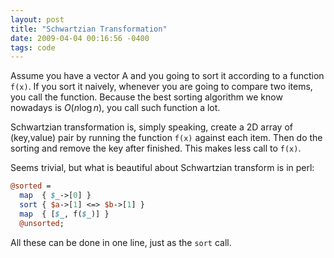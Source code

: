 ```yaml
---
layout: post
title: "Schwartzian Transformation"
date: 2009-04-04 00:16:56 -0400
tags: code
---
```


Assume you have a vector A and you going to sort it according to a function
`f(x)`. If you sort it naively, whenever you are going to compare two items, you
call the function. Because the best sorting algorithm we know nowadays is
$O(n \log n)$, you call such function a lot.

Schwartzian transformation is, simply speaking, create a 2D array of (key,value)
pair by running the function `f(x)` against each item. Then do the sorting and
remove the key after finished. This makes less call to `f(x)`.

Seems trivial, but what is beautiful about Schwartzian transform is in perl:

``` perl
@sorted =
  map  { $_->[0] }
  sort { $a->[1] <=> $b->[1] }
  map  { [$_, f($_)] }
  @unsorted;
```

All these can be done in one line, just as the `sort` call.

